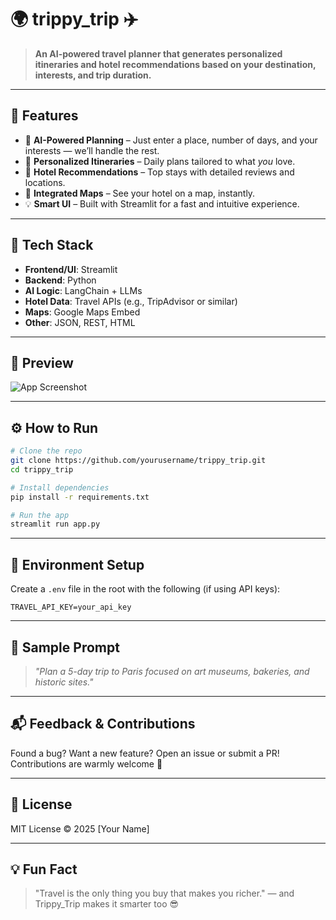 # 🌍 trippy\_trip ✈️

> **An AI-powered travel planner that generates personalized itineraries and hotel recommendations based on your destination, interests, and trip duration.**

---

## 🚀 Features

* 🧠 **AI-Powered Planning** – Just enter a place, number of days, and your interests — we’ll handle the rest.
* 📍 **Personalized Itineraries** – Daily plans tailored to what *you* love.
* 🏨 **Hotel Recommendations** – Top stays with detailed reviews and locations.
* 🗼 **Integrated Maps** – See your hotel on a map, instantly.
* 💡 **Smart UI** – Built with Streamlit for a fast and intuitive experience.

---

## 🔧 Tech Stack

* **Frontend/UI**: Streamlit
* **Backend**: Python
* **AI Logic**: LangChain + LLMs
* **Hotel Data**: Travel APIs (e.g., TripAdvisor or similar)
* **Maps**: Google Maps Embed
* **Other**: JSON, REST, HTML

---

## 📸 Preview

![App Screenshot](https://placehold.co/800x400?text=App+Preview+Coming+Soon)

---

## ⚙️ How to Run

```bash
# Clone the repo
git clone https://github.com/yourusername/trippy_trip.git
cd trippy_trip

# Install dependencies
pip install -r requirements.txt

# Run the app
streamlit run app.py
```

---

## 🔐 Environment Setup

Create a `.env` file in the root with the following (if using API keys):

```env
TRAVEL_API_KEY=your_api_key
```

---

## 🧯 Sample Prompt

> *"Plan a 5-day trip to Paris focused on art museums, bakeries, and historic sites."*

---

## 📬 Feedback & Contributions

Found a bug? Want a new feature? Open an issue or submit a PR! Contributions are warmly welcome 💖

---

## 📄 License

MIT License © 2025 \[Your Name]

---

## 💡 Fun Fact

> "Travel is the only thing you buy that makes you richer." — and Trippy\_Trip makes it smarter too 😎

